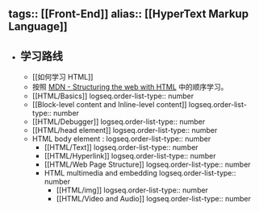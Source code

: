 tags:: [[Front-End]]
alias:: [[HyperText Markup Language]]
---

- ## 学习路线
	- [[如何学习 HTML]]
	- 按照 [MDN - Structuring the web with HTML](https://developer.mozilla.org/en-US/docs/Learn/HTML) 中的顺序学习。
	- [[HTML/Basics]]
	  logseq.order-list-type:: number
	- [[Block-level content and Inline-level content]]
	  logseq.order-list-type:: number
	- [[HTML/Debugger]]
	  logseq.order-list-type:: number
	- [[HTML/head element]]
	  logseq.order-list-type:: number
	- HTML body element :
	  logseq.order-list-type:: number
		- [[HTML/Text]]
		  logseq.order-list-type:: number
		- [[HTML/Hyperlink]]
		  logseq.order-list-type:: number
		- [[HTML/Web Page Structure]]
		  logseq.order-list-type:: number
		- HTML multimedia and embedding
		  logseq.order-list-type:: number
			- [[HTML/img]]
			  logseq.order-list-type:: number
			- [[HTML/Video and Audio]]
			  logseq.order-list-type:: number